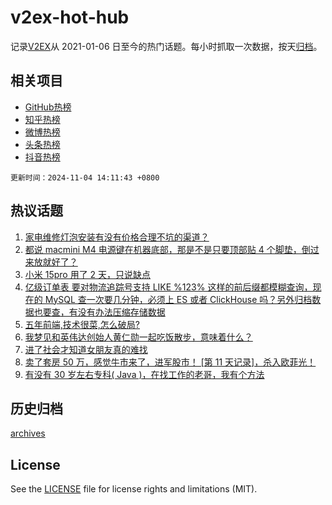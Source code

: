 # v2ex-hot-hub

 记录[V2EX](https://www.v2ex.com/)从 2021-01-06 日至今的热门话题。每小时抓取一次数据，按天[归档](archives)。
 
 ## 相关项目

- [GitHub热榜](https://github.com/it985/github-hot-hub)
- [知乎热榜](https://github.com/it985/zhihu-hot-hub)
- [微博热榜](https://github.com/it985/weibo-hot-hub)
- [头条热榜](https://github.com/it985/toutiao-hot-hub)
- [抖音热榜](https://github.com/it985/douyin-hot-hub)


 `更新时间：2024-11-04 14:11:43 +0800`

## 热议话题

1. [家电维修灯泡安装有没有价格合理不坑的渠道？](https://www.v2ex.com/t/1086291)
1. [都说 macmini M4 电源键在机器底部，那是不是只要顶部贴 4 个脚垫，倒过来放就好了？](https://www.v2ex.com/t/1086297)
1. [小米 15pro 用了 2 天，只说缺点](https://www.v2ex.com/t/1086301)
1. [亿级订单表 要对物流追踪号支持 LIKE %123% 这样的前后缀都模糊查询，现在的 MySQL 查一次要几分钟，必须上 ES 或者 ClickHouse 吗？另外归档数据也要查，有没有办法压缩存储数据](https://www.v2ex.com/t/1086192)
1. [五年前端,技术很菜,怎么破局?](https://www.v2ex.com/t/1086337)
1. [我梦见和英伟达创始人黄仁勋一起吃饭散步，意味着什么？](https://www.v2ex.com/t/1086273)
1. [进了社会才知道女朋友真的难找](https://www.v2ex.com/t/1086403)
1. [卖了套房 50 万，感觉牛市来了，进军股市！ [第 11 天记录]，杀入欧菲光！](https://www.v2ex.com/t/1086352)
1. [有没有 30 岁左右专科( Java )，在找工作的老哥，我有个方法](https://www.v2ex.com/t/1086357)

## 历史归档

[archives](archives)

## License

See the [LICENSE](LICENSE) file for license rights and limitations (MIT).
